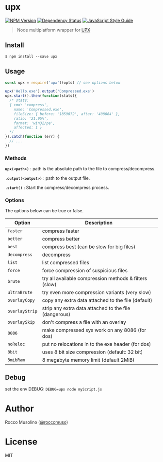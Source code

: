# upx

[![NPM Version](https://img.shields.io/npm/v/upx.svg)](https://www.npmjs.com/package/upx)
[![Dependency Status](https://david-dm.org/roccomuso/upx.png)](https://david-dm.org/roccomuso/upx)
[![JavaScript Style Guide](https://img.shields.io/badge/code_style-standard-brightgreen.svg)](https://standardjs.com)

> Node multiplatform wrapper for [UPX](https://github.com/upx/upx)

## Install

    $ npm install --save upx

## Usage

```javascript
const upx = require('upx')(opts) // see options below

upx('Hello.exe').output('Compressed.exe')
upx.start().then(function(stats){
  /* stats:
  { cmd: 'compress',
    name: 'Compressed.exe',
    fileSize: { before: '1859072', after: '408064' },
    ratio: '21.95%',
    format: 'win32/pe',
    affected: 1 }
  */
}).catch(function (err) {
  // ...
})
```

### Methods

**`upx(<path>)`** : path is the absolute path to the file to compress/decompress.

**`.output(<output>)`** : path to the output file.

**`.start()`** : Start the compress/decompress process.

### Options

The options below can be true or false.

| Option | Description |
|--------|-------------|
| `faster` | compress faster |
| `better` | compress better |
| `best` | compress best (can be slow for big files) |
| `decompress` | decompress |
| `list` | list compressed files |
| `force` | force compression of suspicious files |
| `brute` | try all available compression methods & filters (slow) |
| `ultraBrute` | try even more compression variants (very slow) |
| `overlayCopy` | copy any extra data attached to the file (default) |
| `overlayStrip` | strip any extra data attached to the file (dangerous) |
| `overlaySkip` | don't compress a file with an overlay |
| `8086` | make compressed sys work on any 8086 (for dos) |
| `noReloc` | put no relocations in to the exe header (for dos) |
| `8bit` | uses 8 bit size compression (default: 32 bit) |
| `8mibRam` | 8 megabyte memory limit (default 2MiB) |

## Debug

set the env DEBUG: `DEBUG=upx node myScript.js`

# Author

Rocco Musolino ([@roccomuso](https://twitter.com/roccomuso))

# License

MIT
